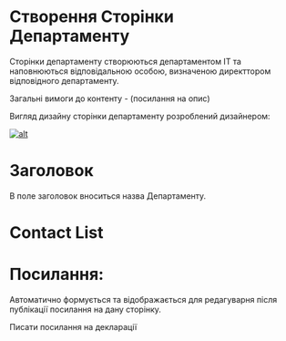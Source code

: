 # Створення Сторінки Департаменту

Сторінки департаменту створюються департаментом ІТ та наповнюються відповідальною особою, визначеною директтором відповідного департаменту.

Загальні вимоги до контенту - (посилання на опис)

Вигляд дизайну сторінки департаменту розроблений дизайнером:

[![alt](https://s3.invisionapp-cdn.com/storage.invisionapp.com/screens/thumbnails/433496779.png?x-amz-meta-iv=3&amp;response-cache-control=max-age%3D2419200&amp;x-amz-meta-mdi=0&amp;x-amz-meta-ck=34086e81eaff231f9773c902d011effa&amp;AWSAccessKeyId=AKIAWCDCF6QSLTS7LRWT&amp;Expires=1630454400&amp;Signature=dCQNfrLTZAJ7vtOYlRGPZfcG63A%3D "Департамент")](https://projects.invisionapp.com/share/WFY7D2TXER5#/screens/433496779)

# Заголовок

В поле заголовок вноситься назва Департаменту.

# Contact List


# Посилання:

Автоматично формується та відображається для редагуварня після публікації посилання на дану сторінку.


Писати посилання на декларації
